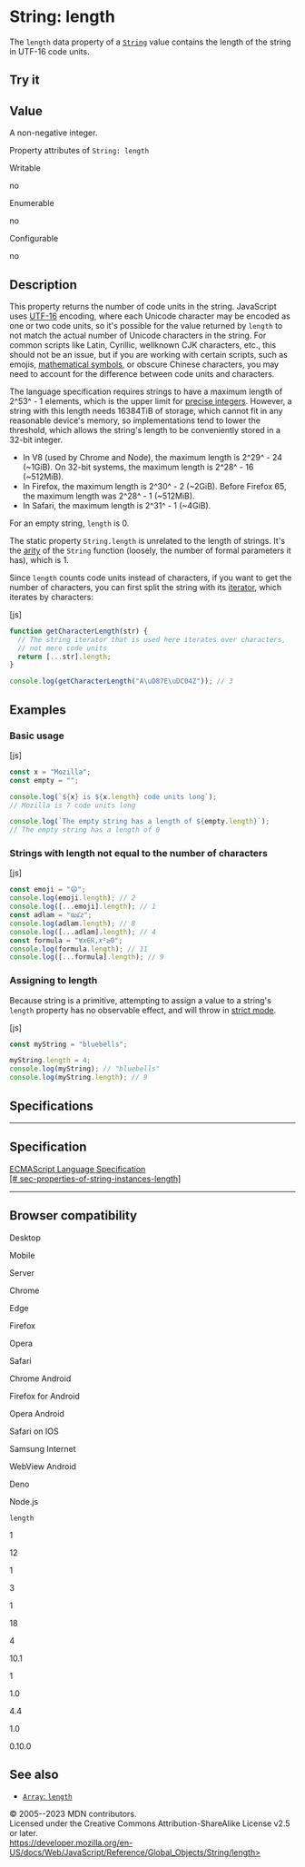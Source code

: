 String: length
==============

 
The `length` data property of a [`String`](../string) value contains the
length of the string in UTF-16 code units.


 
Try it 
------

 



 
Value
-----

 
A non-negative integer.

 
Property attributes of `String: length`




Writable

no

Enumerable

no

Configurable

no

 
Description
-----------

 
This property returns the number of code units in the string. JavaScript
uses
[UTF-16](../string#utf-16_characters_unicode_code_points_and_grapheme_clusters)
encoding, where each Unicode character may be encoded as one or two code
units, so it\'s possible for the value returned by `length` to not match
the actual number of Unicode characters in the string. For common
scripts like Latin, Cyrillic, wellknown CJK characters, etc., this
should not be an issue, but if you are working with certain scripts,
such as emojis, [mathematical
symbols](https://en.wikipedia.org/wiki/Mathematical_Alphanumeric_Symbols),
or obscure Chinese characters, you may need to account for the
difference between code units and characters.

The language specification requires strings to have a maximum length of
2^53^ - 1 elements, which is the upper limit for [precise
integers](../number/max_safe_integer). However, a string with this
length needs 16384TiB of storage, which cannot fit in any reasonable
device\'s memory, so implementations tend to lower the threshold, which
allows the string\'s length to be conveniently stored in a 32-bit
integer.

-   In V8 (used by Chrome and Node), the maximum length is 2^29^ - 24
    (\~1GiB). On 32-bit systems, the maximum length is 2^28^ - 16
    (\~512MiB).
-   In Firefox, the maximum length is 2^30^ - 2 (\~2GiB). Before Firefox
    65, the maximum length was 2^28^ - 1 (\~512MiB).
-   In Safari, the maximum length is 2^31^ - 1 (\~4GiB).

For an empty string, `length` is 0.

The static property `String.length` is unrelated to the length of
strings. It\'s the [arity](../function/length) of the `String` function
(loosely, the number of formal parameters it has), which is 1.

Since `length` counts code units instead of characters, if you want to
get the number of characters, you can first split the string with its
[iterator](@@iterator), which iterates by characters:

 
 
[js]


```js
function getCharacterLength(str) {
  // The string iterator that is used here iterates over characters,
  // not mere code units
  return [...str].length;
}

console.log(getCharacterLength("A\uD87E\uDC04Z")); // 3
```




 
Examples
--------


 
### Basic usage 

 
 
 
[js]


```js
const x = "Mozilla";
const empty = "";

console.log(`${x} is ${x.length} code units long`);
// Mozilla is 7 code units long

console.log(`The empty string has a length of ${empty.length}`);
// The empty string has a length of 0
```




 
### Strings with length not equal to the number of characters 

 
 
 
[js]


```js
const emoji = "😄";
console.log(emoji.length); // 2
console.log([...emoji].length); // 1
const adlam = "𞤲𞥋𞤣𞤫";
console.log(adlam.length); // 8
console.log([...adlam].length); // 4
const formula = "∀𝑥∈ℝ,𝑥²≥0";
console.log(formula.length); // 11
console.log([...formula].length); // 9
```




 
### Assigning to length 

 
Because string is a primitive, attempting to assign a value to a
string\'s `length` property has no observable effect, and will throw in
[strict mode](../../strict_mode).

 
 
[js]


```js
const myString = "bluebells";

myString.length = 4;
console.log(myString); // "bluebells"
console.log(myString.length); // 9
```




Specifications
--------------

 
  -------------------------------------------------------------------------------------------------------------------------------------------------------
  Specification
  -------------------------------------------------------------------------------------------------------------------------------------------------------
  [ECMAScript Language Specification\
  [\#
  sec-properties-of-string-instances-length]](https://tc39.es/ecma262/multipage/text-processing.html#sec-properties-of-string-instances-length)

  -------------------------------------------------------------------------------------------------------------------------------------------------------


Browser compatibility 
---------------------

 


Desktop

Mobile

Server

Chrome

Edge

Firefox

Opera

Safari

Chrome Android

Firefox for Android

Opera Android

Safari on IOS

Samsung Internet

WebView Android

Deno

Node.js

`length`

1

12

1

3

1

18

4

10.1

1

1.0

4.4

1.0

0.10.0

 
See also 
--------

 
-   [`Array`: `length`](../array/length)



 
© 2005--2023 MDN contributors.\
Licensed under the Creative Commons Attribution-ShareAlike License v2.5
or later.\
https://developer.mozilla.org/en-US/docs/Web/JavaScript/Reference/Global_Objects/String/length>

